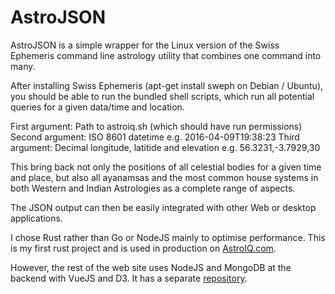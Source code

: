 # AstroJSON

AstroJSON is a simple wrapper for the Linux version of the Swiss Ephemeris command line astrology utility that combines one command into many.

After installing Swiss Ephemeris (apt-get install sweph on Debian / Ubuntu), you should be able to run the bundled shell scripts, which run all potential queries for a given data/time and location.

First argument: Path to astroiq.sh (which should have run permissions)
Second argument: ISO 8601 datetime e.g. 2016-04-09T19:38:23
Third argument: Decimal longitude, latitide and elevation e.g. 56.3231,-3.7929,30

This bring back not only the positions of all celestial bodies for a given time and place, but also all ayanamsas and the most common house systems in both Western and Indian Astrologies as a complete range of aspects.

The JSON output can then be easily integrated with other Web or desktop applications.

I chose Rust rather than Go or NodeJS mainly to optimise performance. This is my first rust project and is used in production on [AstroIQ.com](http://www.astroiq.com).

However, the rest of the web site uses NodeJS and MongoDB at the backend with VueJS and D3. It has a separate [repository](https://github.com/neilg63/astroiq).
